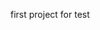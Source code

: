 first project for test
<!---
youareshits/youareshits is a ✨ special ✨ repository because its `README.md` (this file) appears on your GitHub profile.
You can click the Preview link to take a look at your changes.
--->
